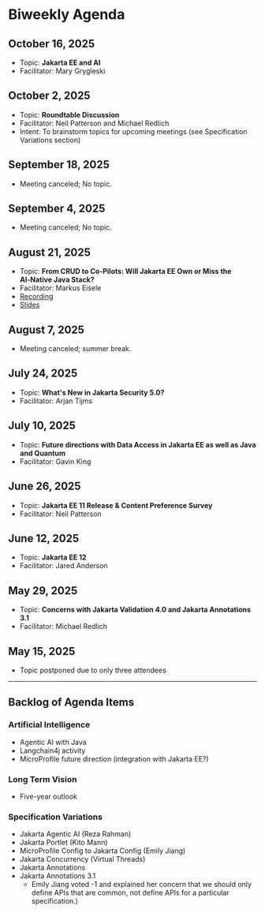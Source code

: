 # Biweekly Agenda

## October 16, 2025

* Topic: **Jakarta EE and AI**
* Facilitator: Mary Grygleski

## October 2, 2025

* Topic: **Roundtable Discussion**
* Facilitator: Neil Patterson and Michael Redlich
* Intent: To brainstorm topics for upcoming meetings (see Specification Variations section)

## September 18, 2025

* Meeting canceled; No topic.

## September 4, 2025

* Meeting canceled; No topic.


## August 21, 2025

* Topic: **From CRUD to Co‑Pilots: Will Jakarta EE Own or Miss the AI‑Native Java Stack?**
* Facilitator: Markus Eisele
* [Recording](https://youtu.be/lipodiI0wqw)
* [Slides](https://github.com/jakartaee/jakartaee-future-directions/blob/main/transcripts/JakartaEE-FutureDirections-AI-Meets-Enterprise.pdf)

## August 7, 2025

* Meeting canceled; summer break.

## July 24, 2025

* Topic: **What's New in Jakarta Security 5.0?**
* Facilitator: Arjan Tijms

## July 10, 2025

* Topic: **Future directions with Data Access in Jakarta EE as well as Java and Quantum**
* Facilitator: Gavin King
  
## June 26, 2025

* Topic: **Jakarta EE 11 Release & Content Preference Survey**
* Facilitator: Neil Patterson

## June 12, 2025

* Topic: **Jakarta EE 12**
* Facilitator: Jared Anderson

## May 29, 2025

* Topic: **Concerns with Jakarta Validation 4.0 and Jakarta Annotations 3.1**
* Facilitator: Michael Redlich

## May 15, 2025

* Topic postponed due to only three attendees

---

## Backlog of Agenda Items

### Artificial Intelligence

* Agentic AI with Java
* Langchain4j activity
* MicroProfile future direction (integration with Jakarta EE?)

### Long Term Vision

* Five-year outlook

### Specification Variations

* Jakarta Agentic AI (Reza Rahman)
* Jakarta Portlet (Kito Mann)
* MicroProfile Config to Jakarta Config (Emily Jiang)
* Jakarta Concurrency (Virtual Threads) 
* Jakarta Annotations
* Jakarta Annotations 3.1
  * Emily Jiang voted -1 and explained her concern that we should only define APIs that are common, not define APIs for a particular specification.)
